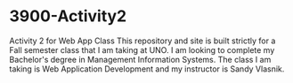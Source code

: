 # 3900-Activity2
Activity 2 for Web App Class
This repository and site is built strictly for a Fall semester class that I am taking at UNO.
I am looking to complete my Bachelor's degree in Management Information Systems.
The class I am taking is Web Application Development and my instructor is Sandy Vlasnik.
